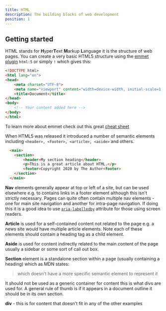```yaml
---
title: HTML
description: The building blocks of web development
position: 1
---
```


## Getting started

HTML stands for **H**yper**T**ext **M**arkup **L**anguage it is the structure of web pages. You can create a very basic HTML5 structure using the [emmet plugin](https://www.emmet.io/) `html:5` or simply `!` which gives this:

```html
<!DOCTYPE html>
<html lang="en">
<head>
    <meta charset="UTF-8">
    <meta name="viewport" content="width=device-width, initial-scale=1.0">
    <title>Document</title>
</head>
<body>
    <!-- Your content added here -->
</body>
</html>
```

To learn more about emmet check out this great [cheat sheet](https://docs.emmet.io/cheat-sheet/)

When HTML5 was released it introduced a number of semantic elements including `<header>, <footer>, <article>, <aside>` and others.


```html
  <main>
    <section>
        <header>My section heading</header>
        <p>This is a great article about HTML.</p>
        <footer>Copyright 2020 by The Author<footer>
    </section>
  </main>
```

**Nav** elements generally appear at top or left of a site, but can be used elsewhere e.g. to contains links in a footer element although this isn't strictly necessary. Pages can quite often contain multiple nav elements - one for main site navigation and another for intra-page navigation. If doing this it is a good idea to use [`aria-labelledby`](https://a11yproject.com) attribute for those using screen readers.

**Article** is used for a self-contained content not related to the page e.g. a news site would have multiple article elements. Note each of these elements should contain a heading tag as a child element.

**Aside** is used for content indirectly related to the main content of the page usually a sidebar or some sort of call out box.

**Section** element is a standalone section within a page (usually containing a heading) which as MDN states:

> which doesn't have a more specific semantic element to represent it

It should not be used as a generic container for content this is what divs are used for. A general rule of thumb is if it appears in a document outline it should be in its own section.

**div** - this is for content that doesn't fit in any of the other examples